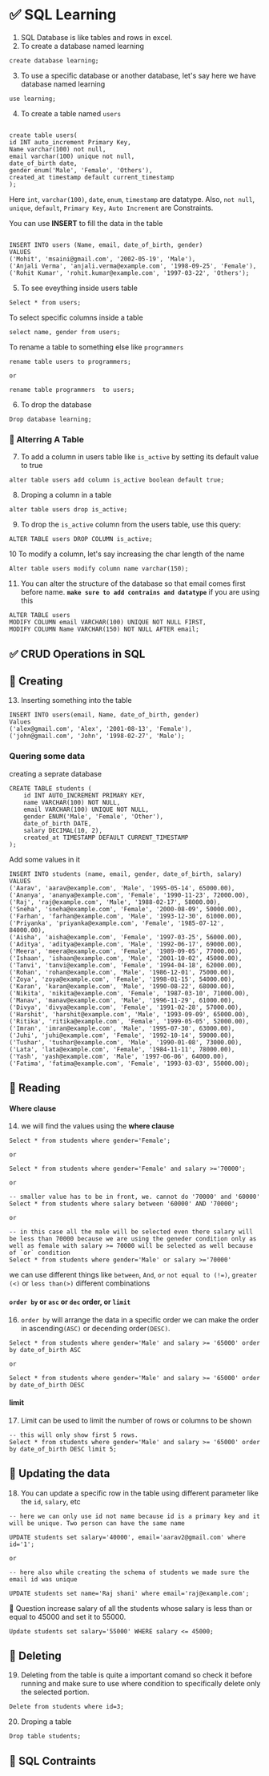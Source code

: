 # ✅ SQL Learning

1. SQL Database is like tables and rows in excel.
2. To create a database named learning

 ```
 create database learning;
 ```
3. To use a specific database or another database, let's say here we have database named learning

```
use learning;
```
4. To create a table named `users`

```

create table users(
id INT auto_increment Primary Key,
Name varchar(100) not null,
email varchar(100) unique not null,
date_of_birth date,
gender enum('Male', 'Female', 'Others'),
created_at timestamp default current_timestamp
);

```

Here `int`, `varchar(100)`, `date`, `enum`, `timestamp` are datatype.
Also, `not null`, `unique`, `default`, `Primary Key,` `Auto Increment` are 	Constraints.

You can use **INSERT** to fill the data in the table

```

INSERT INTO users (Name, email, date_of_birth, gender)
VALUES
('Mohit', 'msaini@gmail.com', '2002-05-19', 'Male'),
('Anjali Verma', 'anjali.verma@example.com', '1998-09-25', 'Female'),
('Rohit Kumar', 'rohit.kumar@example.com', '1997-03-22', 'Others');

```

5. To see eveything inside users table

```
Select * from users;
```

To select specific columns inside a table

```
select name, gender from users;
```

To rename a table to something else like `programmers`

```
rename table users to programmers;

or

rename table programmers  to users;
```

6. To drop the database

```
Drop database learning;
```

### 📌 Alterring A Table

7. To add a column in users table like `is_active` by setting its default value to true

```
alter table users add column is_active boolean default true;
```

8. Droping a column in a table

```
alter table users drop is_active;
```

9. To drop the `is_active` column from the users table, use this query:

```
ALTER TABLE users DROP COLUMN is_active;
```

10 To modify a column, let's say increasing the char length of the name

```
Alter table users modify column name varchar(150);

```

11. You can alter the structure of the database so that email comes first before name. **`make sure to add contrains and datatype`** if you are using this

```
ALTER TABLE users
MODIFY COLUMN email VARCHAR(100) UNIQUE NOT NULL FIRST,
MODIFY COLUMN Name VARCHAR(150) NOT NULL AFTER email;
```

## ✅ CRUD Operations in SQL

## 📌  Creating

13. Inserting something into the table

```
INSERT INTO users(email, Name, date_of_birth, gender) 
Values
('alex@gmail.com', 'Alex', '2001-08-13', 'Female'),
('john@gmail.com', 'John', '1998-02-27', 'Male');
```

### Quering some data 

creating a seprate database 

```
CREATE TABLE students (
    id INT AUTO_INCREMENT PRIMARY KEY,
    name VARCHAR(100) NOT NULL,
    email VARCHAR(100) UNIQUE NOT NULL,
    gender ENUM('Male', 'Female', 'Other'),
    date_of_birth DATE,
    salary DECIMAL(10, 2),
    created_at TIMESTAMP DEFAULT CURRENT_TIMESTAMP
);
```

Add some values in it

```
INSERT INTO students (name, email, gender, date_of_birth, salary) VALUES
('Aarav', 'aarav@example.com', 'Male', '1995-05-14', 65000.00),
('Ananya', 'ananya@example.com', 'Female', '1990-11-23', 72000.00),
('Raj', 'raj@example.com', 'Male', '1988-02-17', 58000.00),
('Sneha', 'sneha@example.com', 'Female', '2000-08-09', 50000.00),
('Farhan', 'farhan@example.com', 'Male', '1993-12-30', 61000.00),
('Priyanka', 'priyanka@example.com', 'Female', '1985-07-12', 84000.00),
('Aisha', 'aisha@example.com', 'Female', '1997-03-25', 56000.00),
('Aditya', 'aditya@example.com', 'Male', '1992-06-17', 69000.00),
('Meera', 'meera@example.com', 'Female', '1989-09-05', 77000.00),
('Ishaan', 'ishaan@example.com', 'Male', '2001-10-02', 45000.00),
('Tanvi', 'tanvi@example.com', 'Female', '1994-04-18', 62000.00),
('Rohan', 'rohan@example.com', 'Male', '1986-12-01', 75000.00),
('Zoya', 'zoya@example.com', 'Female', '1998-01-15', 54000.00),
('Karan', 'karan@example.com', 'Male', '1990-08-22', 68000.00),
('Nikita', 'nikita@example.com', 'Female', '1987-03-10', 71000.00),
('Manav', 'manav@example.com', 'Male', '1996-11-29', 61000.00),
('Divya', 'divya@example.com', 'Female', '1991-02-28', 57000.00),
('Harshit', 'harshit@example.com', 'Male', '1993-09-09', 65000.00),
('Ritika', 'ritika@example.com', 'Female', '1999-05-05', 52000.00),
('Imran', 'imran@example.com', 'Male', '1995-07-30', 63000.00),
('Juhi', 'juhi@example.com', 'Female', '1992-10-14', 59000.00),
('Tushar', 'tushar@example.com', 'Male', '1990-01-08', 73000.00),
('Lata', 'lata@example.com', 'Female', '1984-11-11', 78000.00),
('Yash', 'yash@example.com', 'Male', '1997-06-06', 64000.00),
('Fatima', 'fatima@example.com', 'Female', '1993-03-03', 55000.00);

```

## 📌 Reading

#### Where clause

14. we will find the values using the **where clause**

```
Select * from students where gender='Female';

or 

Select * from students where gender='Female' and salary >='70000';

or

-- smaller value has to be in front, we. cannot do '70000' and '60000'
Select * from students where salary between '60000' AND '70000';

or

-- in this case all the male will be selected even there salary will be less than 70000 because we are using the geneder condition only as well as female with salary >= 70000 will be selected as well because of `or` condition
Select * from students where gender='Male' or salary >='70000'
```

we can use different things like `between`, `And`, `or` `not equal to (!=)`, `greater (<)` or `less than(>)` different combinations

#### `order by` or `asc` or `dec` order, or `limit`


16. `order by` will arrange the data in a specific order we can make the order in ascending`(ASC)` or decending order`(DESC)`.

```
Select * from students where gender='Male' and salary >= '65000' order by date_of_birth ASC

or

Select * from students where gender='Male' and salary >= '65000' order by date_of_birth DESC
```

#### limit

17. Limit can be used to limit the number of rows or columns to be shown

```
-- this will only show first 5 rows.
Select * from students where gender='Male' and salary >= '65000' order by date_of_birth DESC limit 5;
```

## 📌 Updating the data

18. You can update a specific row in the table using different parameter like the `id`, `salary`, etc

```
-- here we can only use id not name because id is a primary key and it will be unique. Two person can have the same name

UPDATE students set salary='40000', email='aarav2@gmail.com' where id='1';

or

-- here also while creating the schema of students we made sure the email id was unique

UPDATE students set name='Raj shani' where email='raj@example.com';
```

🧵 Question increase salary of all the students whose salary is less than or equal to 45000 and set it to 55000.

```
Update students set salary='55000' WHERE salary <= 45000;
```

## 📌  Deleting

19. Deleting from the table is quite a important comand so check it before running and make sure to use where condition to specifically delete only the selected portion.

```
Delete from students where id=3;
```

20. Droping a table

```
Drop table students;
```

## 📌 SQL Contraints







